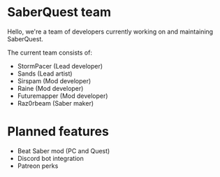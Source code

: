 # SaberQuest team
Hello, we're a team of developers currently working on and maintaining SaberQuest.

The current team consists of:
- StormPacer (Lead developer)
- Sands (Lead artist)
- Sirspam (Mod developer)
- Raine (Mod developer)
- Futuremapper (Mod developer)
- Raz0rbeam (Saber maker)

# Planned features
- Beat Saber mod (PC and Quest)
- Discord bot integration
- Patreon perks
